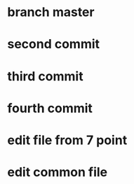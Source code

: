 # branch master

# second commit

# third commit

# fourth commit

# edit file from 7 point

# edit common file